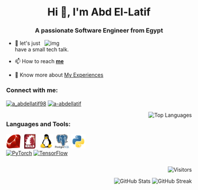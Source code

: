 <h1 align="center">Hi 👋, I'm Abd El-Latif</h1>
<h3 align="center">A passionate Software Engineer from Egypt</h3>
<img align="right" alt="img" width="400px" src="https://media.giphy.com/media/SWoSkN6DxTszqIKEqv/giphy.gif" />

- 💬 let's just have a small tech talk. 

- 📫 How to reach [**me**](mailto:me@aabdellatif.com)

- 📄 Know more about [My Experiences](https://aabdellatif.com/Ahmed%20Abd%20El-Latif.pdf)


<h3 align="left">Connect with me:</h3>
<p align="left">
<a href="https://twitter.com/a_abdellatif98" target="blank"><img align="center" src="https://raw.githubusercontent.com/rahuldkjain/github-profile-readme-generator/master/src/images/icons/Social/twitter.svg" alt="a_abdellatif98" height="30" width="40" /></a>
<a href="https://linkedin.com/in/a-abdellatif" target="blank"><img align="center" src="https://raw.githubusercontent.com/rahuldkjain/github-profile-readme-generator/master/src/images/icons/Social/linked-in-alt.svg" alt="a-abdellatif" height="30" width="40" /></a>
</p>

<div style="display: flex; justify-content: space-between; align-items: flex-start;">
  <div style="flex: 1;">
    <h3>Languages and Tools:</h3>
    <p>
      <a href="https://www.ruby-lang.org/en/" target="_blank"><img src="https://raw.githubusercontent.com/devicons/devicon/master/icons/ruby/ruby-original.svg" alt="Ruby" width="40" height="40"/></a>
      <a href="https://rubyonrails.org" target="_blank"><img src="https://raw.githubusercontent.com/devicons/devicon/master/icons/rails/rails-original-wordmark.svg" alt="Rails" width="40" height="40"/></a>
      <a href="https://www.linux.org/" target="_blank"><img src="https://raw.githubusercontent.com/devicons/devicon/master/icons/linux/linux-original.svg" alt="Linux" width="40" height="40"/></a>
      <a href="https://www.postgresql.org" target="_blank"><img src="https://raw.githubusercontent.com/devicons/devicon/master/icons/postgresql/postgresql-original-wordmark.svg" alt="PostgreSQL" width="40" height="40"/></a>
      <a href="https://www.python.org" target="_blank"><img src="https://raw.githubusercontent.com/devicons/devicon/master/icons/python/python-original.svg" alt="Python" width="40" height="40"/></a>
      <a href="https://pytorch.org/" target="_blank"><img src="https://www.vectorlogo.zone/logos/pytorch/pytorch-icon.svg" alt="PyTorch" width="40" height="40"/></a>
      <a href="https://www.tensorflow.org" target="_blank"><img src="https://www.vectorlogo.zone/logos/tensorflow/tensorflow-icon.svg" alt="TensorFlow" width="40" height="40"/></a>
    </p>
  </div>
  <div style="flex: 1; text-align: right;">
    <img src="https://github-readme-stats.vercel.app/api/top-langs/?username=a-abdellatif98&layout=compact" alt="Top Languages" />
  </div>
</div>

<p align="right">
  <img src="https://visitor-badge.laobi.icu/badge?page_id=a-abdellatif98.a-abdellatif98" alt="Visitors" />
</p>

<div align="right">
  <img src="https://github-readme-stats.vercel.app/api?username=a-abdellatif98&show_icons=true&locale=en" alt="GitHub Stats" />
  <img src="https://github-readme-streak-stats.herokuapp.com/?user=a-abdellatif98" alt="GitHub Streak" />
</div>
